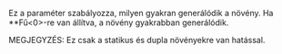 Ez a paraméter szabályozza, milyen gyakran generálódik a növény. Ha **Fű<0>-re van állítva, a növény gyakrabban generálódik.</p>

MEGJEGYZÉS: Ez csak a statikus és dupla növényekre van hatással.